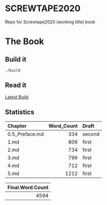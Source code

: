 
<!-- README.md is generated from README.Rmd. Please edit that file -->
SCREWTAPE2020
=============

<!-- badges: start -->
<!-- badges: end -->
Repo for Screwtape2020 (working title) book

The Book
========

Build it
--------

    ./build

Read it
-------

[Latest Build](book/final_book.md)

Statistics
----------

| Chapter         |  Word\_Count| Draft  |
|:----------------|------------:|:-------|
| 0.5\_Preface.md |          334| second |
| 1.md            |          806| first  |
| 2.md            |          734| first  |
| 3.md            |          796| first  |
| 4.md            |          712| first  |
| 5.md            |         1212| first  |

|  Final.Word.Count|
|-----------------:|
|              4594|
